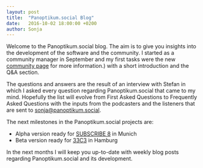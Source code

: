 ```yaml
---
layout: post
title:  "Panoptikum.social Blog"
date:   2016-10-02 18:00:00 +0200
author: Sonja
---
```


Welcome to the Panoptikum.social blog. The aim is to give you insights into the development of the software and the community. I started as a community manager in September and my first tasks were the new [community page](https://blog.panoptikum.social/community/) for more information.) with a short introduction and the Q&A section.

The questions and answers are the result of an interview with Stefan in which I asked every question regarding Panoptikum.social that came to my mind. Hopefully the list will evolve from First Asked Questions to Frequently Asked Questions with the inputs from the podcasters and the listeners that are sent to <sonja@panoptikum.social>.

The next milestones in the Panoptikum.social projects are:

* Alpha version ready for [SUBSCRIBE 8](http://das-sendezentrum.de/subscribe/sub8/) in Munich
* Beta version ready for [33C3](https://events.ccc.de/tag/33c3/) in Hamburg

In the next months I will keep you up-to-date with weekly blog posts regarding Panoptikum.social and its development.

